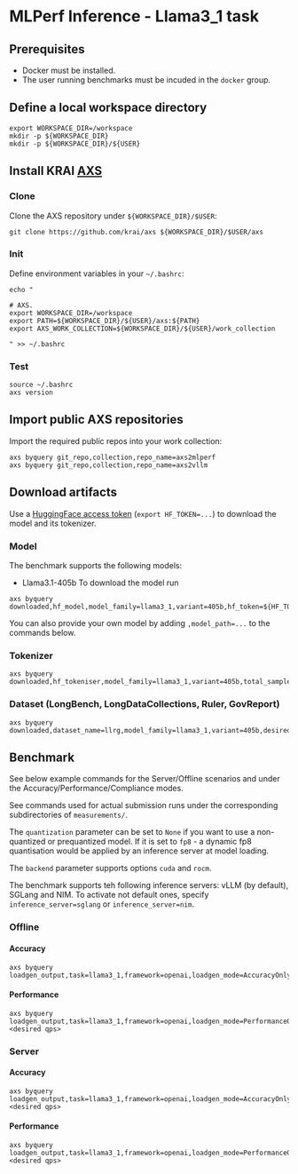 # MLPerf Inference - Llama3_1 task

## Prerequisites
* Docker must be installed.
* The user running benchmarks must be incuded in the `docker` group.

## Define a local workspace directory
```
export WORKSPACE_DIR=/workspace
mkdir -p ${WORKSPACE_DIR}
mkdir -p ${WORKSPACE_DIR}/${USER}
```

## Install KRAI [AXS](https://github.com/krai/axs)

### Clone

Clone the AXS repository under `${WORKSPACE_DIR}/$USER`:
```
git clone https://github.com/krai/axs ${WORKSPACE_DIR}/$USER/axs
```

### Init

Define environment variables in your `~/.bashrc`:
```
echo "

# AXS.
export WORKSPACE_DIR=/workspace
export PATH=${WORKSPACE_DIR}/${USER}/axs:${PATH}
export AXS_WORK_COLLECTION=${WORKSPACE_DIR}/${USER}/work_collection

" >> ~/.bashrc
```

### Test
```
source ~/.bashrc
axs version
```

## Import public AXS repositories

Import the required public repos into your work collection:

```
axs byquery git_repo,collection,repo_name=axs2mlperf
axs byquery git_repo,collection,repo_name=axs2vllm
```

## Download artifacts

Use a [HuggingFace access token](https://huggingface.co/docs/hub/en/security-tokens) (`export HF_TOKEN=...`) to download the model and its tokenizer.

### Model
The benchmark supports the following models:
* Llama3.1-405b
To download the model run
```
axs byquery downloaded,hf_model,model_family=llama3_1,variant=405b,hf_token=${HF_TOKEN}
```

You can also provide your own model by adding `,model_path=...` to the commands below.

### Tokenizer
```
axs byquery downloaded,hf_tokeniser,model_family=llama3_1,variant=405b,total_samples=8313,hf_token=${HF_TOKEN}
```

### Dataset (LongBench, LongDataCollections, Ruler, GovReport)
```
axs byquery downloaded,dataset_name=llrg,model_family=llama3_1,variant=405b,desired_python_version===3.9
```

## Benchmark

See below example commands for the Server/Offline scenarios and under the Accuracy/Performance/Compliance modes.

See commands used for actual submission runs under the corresponding subdirectories of `measurements/`.

The `quantization` parameter can be set to `None` if you want to use a non-quantized or prequantized model.
If it is set to `fp8` - a dynamic fp8 quantisation would be applied by an inference server at model loading.

The `backend` parameter supports options `cuda` and `rocm`.

The benchmark supports teh following inference servers: vLLM (by default), SGLang and NIM.
To activate not default ones, specify `inference_server=sglang` or `inference_server=nim`.

### Offline
#### Accuracy
```
axs byquery loadgen_output,task=llama3_1,framework=openai,loadgen_mode=AccuracyOnly,loadgen_scenario=Offline,backend=cuda,quantization=None
```

#### Performance
```
axs byquery loadgen_output,task=llama3_1,framework=openai,loadgen_mode=PerformanceOnly,loadgen_scenario=Offline,backend=cuda,quantization=None,loadgen_target_qps=<desired qps>
```

### Server
#### Accuracy
```
axs byquery loadgen_output,task=llama3_1,framework=openai,loadgen_mode=AccuracyOnly,loadgen_scenario=Server,backend=cuda,quantization=None,loadgen_target_qps=<desired qps>
```

#### Performance
```
axs byquery loadgen_output,task=llama3_1,framework=openai,loadgen_mode=PerformanceOnly,loadgen_scenario=Server,backend=cuda,quantization=None,loadgen_target_qps=<desired qps>
```